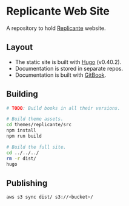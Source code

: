Replicante Web Site
===================
A repository to hold [Replicante](https://replicante.io/) website.


Layout
------

  * The static site is built with [Hugo](https://gohugo.io/) (v0.40.2).
  * Documentation is stored in separate repos.
  * Documentation is built with [GitBook](https://toolchain.gitbook.com/).


Building
--------
```bash
# TODO: Build books in all their versions.

# Build theme assets.
cd themes/replicante/src
npm install
npm run build

# Build the full site.
cd ../../../
rm -r dist/
hugo
```


Publishing
----------
```bash
aws s3 sync dist/ s3://<bucket>/
```
